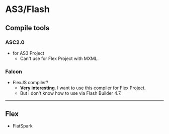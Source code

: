 # AS3/Flash

## Compile tools

### ASC2.0

* for AS3 Project
    * Can't use for Flex Project with MXML.

### Falcon

* FlexJS compiler?
    * __Very interesting__. I want to use this compiler for Flex Project.
    * But i don't know how to use via Flash Builder 4.7.

----

## Flex

* FlatSpark
